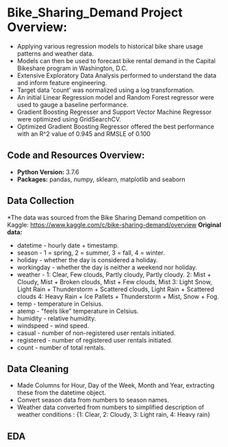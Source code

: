 # Bike_Sharing_Demand Project Overview:

* Applying various regression models to historical bike share usage patterns and weather data. 
* Models can then be used to forecast bike rental demand in the Capital Bikeshare program in Washington, D.C.
* Extensive Exploratory Data Analysis performed to understand the data and inform feature engineering.
* Target data 'count' was normalized using a log transformation.
* An initial Linear Regression model and Random Forest regressor were used to gauge a baseline performance.
* Gradient Boosting Regresser and Support Vector Machine Regressor were optimized using GridSearchCV.
* Optimized Gradient Boosting Regressor offered the best performance with an R^2 value of 0.945 and RMSLE of 0.100
## Code and Resources Overview:
* **Python Version:** 3.7.6
* **Packages:** pandas, numpy, sklearn, matplotlib and seaborn
## Data Collection
*The data was sourced from the Bike Sharing Demand competition on Kaggle:
https://www.kaggle.com/c/bike-sharing-demand/overview
 **Original data:** 
* datetime - hourly date + timestamp.  
* season -  1 = spring, 2 = summer, 3 = fall, 4 = winter.
* holiday - whether the day is considered a holiday.
* workingday - whether the day is neither a weekend nor holiday.
* weather - 1: Clear, Few clouds, Partly cloudy, Partly cloudy.
2: Mist + Cloudy, Mist + Broken clouds, Mist + Few clouds, Mist
3: Light Snow, Light Rain + Thunderstorm + Scattered clouds, Light Rain + Scattered clouds
4: Heavy Rain + Ice Pallets + Thunderstorm + Mist, Snow + Fog. 
* temp - temperature in Celsius.
* atemp - "feels like" temperature in Celsius.
* humidity - relative humidity.
* windspeed - wind speed.
* casual - number of non-registered user rentals initiated.
* registered - number of registered user rentals initiated.
* count - number of total rentals.
## Data Cleaning
* Made Columns for Hour, Day of the Week, Month and Year, extracting these from the datetime object.
* Convert season data from numbers to season names.
* Weather data converted from numbers to simplified description of weather conditions : {1: Clear, 2: Cloudy, 3: Light rain, 4: Heavy rain}

## EDA



